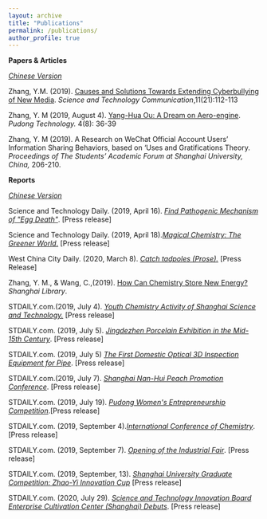 ```yaml
---
layout: archive
title: "Publications"
permalink: /publications/
author_profile: true
---
```


**Papers & Articles**

<u>*Chinese Version*</u> 

Zhang, Y.M. (2019). [Causes and Solutions Towards Extending Cyberbullying of New Media](https://drive.google.com/file/d/109KqIBVcK9SNzRzP4ZJtkYOOMm5d5Yf8/view?usp=sharing). *Science and Technology Communication*,11(21):112-113

Zhang, Y. M (2019, August 4). [Yang-Hua Ou: A Dream on Aero-engine](https://drive.google.com/file/d/1aQ4Ockg6SKhhFTyaJTa8-bIWfDm2RX9c/view?usp=sharing). *Pudong Technology.* 4(8): 36-39 

Zhang, Y. M (2019). A Research on WeChat Official Account Users’ Information Sharing Behaviors, based on ‘Uses and Gratifications Theory. *Proceedings of The Students’ Academic Forum at Shanghai University, China,* 206-210.

**Reports** 

<u>*Chinese Version*</u>

Science and Technology Daily. (2019, April 16). [*Find Pathogenic Mechanism of "Egg Death"*](https://drive.google.com/file/d/1smGSC4yXF5fuA0k3oQjIw0EFd4LzPZ89/view). [Press release] 

Science and Technology Daily. (2019, April 18).[*Magical Chemistry: The Greener World*.](https://drive.google.com/file/d/1GVnFGskluKnjFrnUT3TvoKLVt5iKVZtE/view?usp=sharing) [Press release] 

West China City Daily. (2020, March 8). [*Catch tadpoles (Prose).*](https://www.wccdaily.com.cn/shtml/hxdsb/20200308/126306.shtml) [Press Release]

Zhang, Y. M., & Wang, C.,(2019). [How Can Chemistry Store New Energy?](https://drive.google.com/file/d/19zQVRY1Gh_h6mT5g8b0iKh3Q7eICLVl6/view?usp=sharing) *Shanghai Library*. 

STDAILY.com.(2019, July 4). [*Youth Chemistry Activity of Shanghai Science and Technology.*](http://m.stdaily.com/02/shanghai/2019-07/05/content_776016.shtml) [Press release]

STDAILY.com. (2019, July 5). [*Jingdezhen Porcelain Exhibition in the Mid-15th Century*](https://drive.google.com/file/d/1vXc1ilwmnj8tbCyKxKec-TtXIZxOKw0D/view?usp=sharing). [Press release]

STDAILY.com. (2019, July 5) [*The First Domestic Optical 3D Inspection Equipment for Pipe*](http://m.stdaily.com/02/shanghai/2019-07/05/content_776016.shtml). [Press release]

STDAILY.com.(2019, July 7). [*Shanghai Nan-Hui Peach Promotion Conference*]( http://www.stdaily.com/02/shanghai/2019-07/07/content_776127.shtml). [Press release]

STDAILY.com. (2019, July 19). [*Pudong Women's Entrepreneurship Competition*](http://m.stdaily.com/02/shanghai/2019-07/19/content_778017.shtml).[Press release] 

STDAILY.com. (2019, September 4).[*International Conference of Chemistry*](http://www.stdaily.com/index/kejixinwen/2019-09/04/content_789517.shtml?from=singlemessage&isappinstalled=0). [Press release] 

STDAILY.com. (2019, September 7). [*Opening of the Industrial Fair*](http://search01.stdaily.com:8080/guestweb/s?searchWord=%25E5%25B7%25A5%25E5%258D%259A%25E4%25BC%259A%25E5%25BC%2580%25E5%25B9%2595%25E5%259C%25A8%25E5%258D%25B3&column=%25E5%2585%25A8%25E9%2583%25A8&wordPlace=0&orderBy=0&startTime=&endTime=&pageSize=10&pageNum=0&timeStamp=0&siteCode=N000008328&siteCodes=&checkHandle=1&strFileType=%25E5%2585%25A8%25E9%2583%25A8%25E6%25A0%25BC%25E5%25BC%258F&sonSiteCode=&areaSearchFlag=1&secondSearchWords=&countKey=%200&left_right_index=0). [Press release]

STDAILY.com. (2019, September, 13). [*Shanghai University Graduate Competition: Zhao-Yi Innovation Cup*](http://www.stdaily.com/02/shanghai/2019-07/13/content_777242.shtml) [Press release] 

STDAILY.com. (2020, July 29). [*Science and Technology Innovation Board Enterprise Cultivation Center (Shanghai) Debuts*](http://m.stdaily.com/index/kejixinwen/2020-07/29/content_978857.shtml). [Press release]

